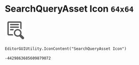 # SearchQueryAsset Icon `64x64`
<img src="/img/SearchQueryAsset%20Icon.png" width=64 height=64>

``` CSharp
EditorGUIUtility.IconContent("SearchQueryAsset Icon")
```
```
-4429863685609879072
```
